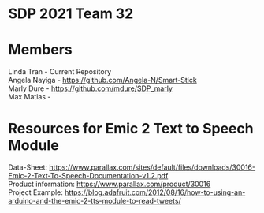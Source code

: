 # SDP 2021 Team 32

# Members
Linda Tran - Current Repository                                                              
Angela Nayiga - https://github.com/Angela-N/Smart-Stick                                             
Marly Dure - https://github.com/mdure/SDP_marly                                                                                
Max Matias -                                        

# Resources for Emic 2 Text to Speech Module 
Data-Sheet: https://www.parallax.com/sites/default/files/downloads/30016-Emic-2-Text-To-Speech-Documentation-v1.2.pdf                             
Product information: https://www.parallax.com/product/30016                                                   
Project Example: https://blog.adafruit.com/2012/08/16/how-to-using-an-arduino-and-the-emic-2-tts-module-to-read-tweets/                         
